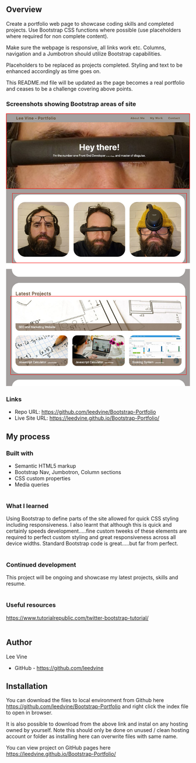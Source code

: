## Overview

Create a portfolio web page to showcase coding skills and completed projects. Use Bootstrap CSS functions where possible (use placeholders where required for non complete content). 

Make sure the webpage is responsive, all links work etc. Columns, navigation and a Jumbotron should utilize Bootstrap capabilities.

Placeholders to be replaced as projects completed. Styling and text to be enhanced accordingly as time goes on.

This README.md file will be updated as the page becomes a real portfolio and ceases to be a challenge covering above points.

### Screenshots showing Bootstrap areas of site

![](./images/screenshot1.jpg)
<br>

### Links

- Repo URL: https://github.com/leedvine/Bootstrap-Portfolio
- Live Site URL: https://leedvine.github.io/Bootstrap-Portfolio/

## My process

### Built with

- Semantic HTML5 markup
- Bootstrap Nav, Jumbotron, Column sections
- CSS custom properties
- Media queries
<br><br>
### What I learned

Using Bootstrap to define parts of the site allowed for quick CSS styling including responsiveness. I also learnt that although this is quick and certainly speeds development.....fine custom tweeks of these elements are required to perfect custom styling and great responsiveness across all device widths. Standard Bootstrap code is great.....but far from perfect.
<br><br>
### Continued development

This project will be ongoing and showcase my latest projects, skills and resume. 
<br><br>
### Useful resources

https://www.tutorialrepublic.com/twitter-bootstrap-tutorial/
<br><br>
## Author
  Lee Vine
- GitHub - https://github.com/leedvine

## Installation

You can download the files to local environment from Github here https://github.com/leedvine/Bootstrap-Portfolio and right click the index file to open in browser.

It is also possible to download from the above link and instal on any hosting owned by yourself. Note this should only be done on unused / clean hosting account or folder as installing here can overwrite files with same name.

You can view project on GitHub pages here https://leedvine.github.io/Bootstrap-Portfolio/
